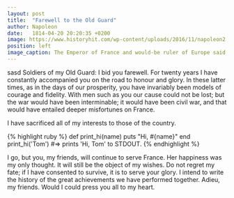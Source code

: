 ```yaml
---
layout: post
title:  "Farewell to the Old Guard"
author: Napoleon
date:   1814-04-20 20:20:35 +0200
image: https://www.historyhit.com/wp-content/uploads/2016/11/napoleon2.jpg
position: left
image_caption: The Emperor of France and would-be ruler of Europe said goodbye to the Old Guard after his failed invasion of Russia and defeat by the Allies.
---
```

sasd Soldiers of my Old Guard: I bid you farewell. For twenty years I have constantly accompanied you on the road to honour and glory. In these latter times, as in the days of our prosperity, you have invariably been models of courage and fidelity. With men such as you our cause could not be lost; but the war would have been interminable; it would have been civil war, and that would have entailed deeper misfortunes on France.

I have sacrificed all of my interests to those of the country.

{% highlight ruby %}
def print_hi(name)
  puts "Hi, #{name}"
end
print_hi('Tom')
#=> prints 'Hi, Tom' to STDOUT.
{% endhighlight %}

I go, but you, my friends, will continue to serve France. Her happiness was my only thought. It will still be the object of my wishes. Do not regret my fate; if I have consented to survive, it is to serve your glory. I intend to write the history of the great achievements we have performed together. Adieu, my friends. Would I could press you all to my heart.

<!--more-->
